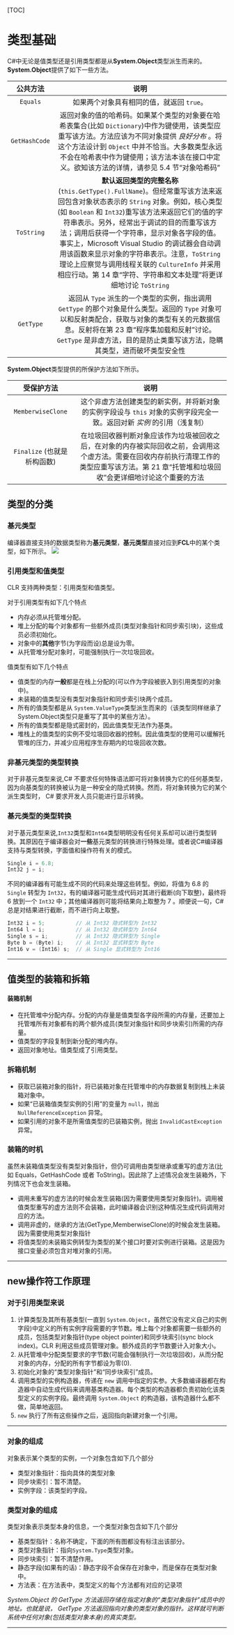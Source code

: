[TOC]
# 类型基础
C#中无论是值类型还是引用类型都是从**System.Object**类型派生而来的。**System.Object**提供了如下一些方法。

|   公共方法    |                             说明                             |
| :-----------: | :----------------------------------------------------------: |
|   `Equals`    |          如果两个对象具有相同的值，就返回 `true`。           |
| `GetHashCode` | 返回对象的值的哈希码。如果某个类型的对象要在哈希表集合(比如 `Dictionary`)中作为键使用，该类型应重写该方法。方法应该为不同对象提供 *良好分布* 。将这个方法设计到 `Object` 中并不恰当。大多数类型永远不会在哈希表中作为键使用；该方法本该在接口中定义。欲知该方法的详情，请参见 5.4 节“对象哈希码” |
|  `ToString`   | **默认返回类型的完整名称**(`this.GetType().FullName`)。但经常重写该方法来返回包含对象状态表示的 `String` 对象。例如，核心类型(如 `Boolean` 和 `Int32`)重写该方法来返回它们的值的字符串表示。另外，经常出于调试的目的而重写该方法；调用后获得一个字符串，显示对象各字段的值。事实上，Microsoft Visual Studio 的调试器会自动调用该函数来显示对象的字符串表示。注意，`ToString` 理论上应察觉与调用线程关联的 `CultureInfo` 并采用相应行动。第 14 章“字符、字符串和文本处理”将更详细地讨论 `ToString` |
|   `GetType`   | 返回从 `Type` 派生的一个类型的实例，指出调用 `GetType` 的那个对象是什么类型。返回的 `Type` 对象可以和反射类配合，获取与对象的类型有关的元数据信息。反射将在第 23 章“程序集加载和反射”讨论。 `GetType` 是非虚方法，目的是防止类重写该方法，隐瞒其类型，进而破坏类型安全性 |

**System.Object**类型提供的所保护方法如下所示。

|    受保护方法     |                             说明                             |
| :---------------: | :----------------------------------------------------------: |
| `MemberwiseClone` | 这个非虚方法创建类型的新实例，并将新对象的实例字段设与 `this` 对象的实例字段完全一致。返回对新 *实例* 的引用（浅复制） |
|    `Finalize` (也就是析构函数)    | 在垃圾回收器判断对象应该作为垃圾被回收之后，在对象的内存被实际回收之前，会调用这个虚方法。需要在回收内存前执行清理工作的类型应重写该方法。第 21 章“托管堆和垃圾回收”会更详细地讨论这个重要的方法 |


## 类型的分类

### 基元类型
编译器直接支持的数据类型称为**基元类型**，**基元类型**直接对应到**FCL**中的某个类型，如下所示。
![](pic/基元类型1.png)


### 引用类型和值类型
CLR 支持两种类型：引用类型和值类型。

对于引用类型有如下几个特点
- 内存必须从托管堆分配。
- 堆上分配的每个对象都有一些额外成员(类型对象指针和同步索引块)，这些成员必须初始化。
- 对象中的**其他**字节(为字段而设)总是设为零。
- 从托管堆分配对象时，可能强制执行一次垃圾回收。


值类型有如下几个特点
- 值类型的内存**一般**都是在栈上分配的(可以作为字段被嵌入到引用类型的对象中)。
- 未装箱的值类型没有类型对象指针和同步索引块两个成员。
- 所有的值类型都是从 `System.ValueType`类型派生而来的（该类型同样继承了System.Object类型只是重写了其中的某些方法）。
- 所有的值类型都是隐式密封的，因此值类型无法作为基类。
- 堆栈上的值类型的实例不受垃圾回收器的控制。因此值类型的使用可以缓解托管堆的压力，并减少应用程序生存期内的垃圾回收次数。


### 非基元类型的类型转换
对于非基元类型来说,C# 不要求任何特殊语法即可将对象转换为它的任何基类型，因为向基类型的转换被认为是一种安全的隐式转换。然而，将对象转换为它的某个派生类型时， C# 要求开发人员只能进行显示转换。


### 基元类型的类型转换
对于基元类型来说,`Int32`类型和`Int64`类型明明没有任何关系却可以进行类型转换。其原因在于编译器会对**一些**基元类型的转换进行特殊处理。或者说C#编译器支持与类型转换，字面值和操作符有关的模式。
```C#
Single i = 6.8;
Int32 j = i;
```
不同的编译器有可能生成不同的代码来处理这些转型。例如，将值为 6.8 的 `Single` 转型为 `Int32`，有的编译器可能生成代码对其进行截断(向下取整)，最终将 6 放到一个 `Int32` 中；其他编译器则可能将结果向上取整为 7 。顺便说一句，C# 总是对结果进行截断，而不进行向上取整。

```C#
Int32 i = 5;          // 从 Int32 隐式转型为 Int32
Int64 l = i;          // 从 Int32 隐式转型为 Int64
Single s = i;         // 从 Int32 隐式转型为 Single
Byte b = (Byte) i;    // 从 Int32 显式转型为 Byte
Int16 v = (Int16) s;  // 从 Single 显式转型为 Int16
```

-------------------


## 值类型的装箱和拆箱

#### 装箱机制
- 在托管堆中分配内存。分配的内存量是值类型各字段所需的内存量，还要加上托管堆所有对象都有的两个额外成员(类型对象指针和同步块索引)所需的内存量。
- 值类型的字段复制到新分配的堆内存。
- 返回对象地址。值类型成了引用类型。

### 拆箱机制

- 获取已装箱对象的指针，将已装箱对象在托管堆中的内存数据复制到栈上未装箱对象中。
- 如果“已装箱值类型实例的引用”的变量为 `null`，抛出 `NullReferenceException` 异常。
- 如果引用的对象不是所需值类型的已装箱实例，抛出 `InvalidCastException` 异常。


### 装箱的时机
虽然未装箱值类型没有类型对象指针，但仍可调用由类型继承或重写的虚方法(比如 Equals，GetHashCode 或者 ToString)。因此除了上述情况会发生装箱外，下列情况下也会发生装箱。
- 调用未重写的虚方法的时候会发生装箱(因为需要使用类型对象指针)。调用被值类型重写的虚方法则不会装箱，此时编译器会识别这种情况生成代码调用对应的方法。
- 调用非虚的，继承的方法(GetType,MemberwiseClone)的时候会发生装箱。因为需要使用类型对象指针
- 将值类型的未装箱实例转型为类型的某个接口时要对实例进行装箱。这是因为接口变量必须包含对堆对象的引用。

-----------------


## new操作符工作原理

### 对于引用类型来说
1. 计算类型及其所有基类型(一直到 `System.Object`，虽然它没有定义自己的实例字段)中定义的所有实例字段需要的字节数。堆上每个对象都需要一些额外的成员，包括类型对象指针(type object pointer)和同步块索引(sync block index)。CLR 利用这些成员管理对象。额外成员的字节数要计入对象大小。
2. 从托管堆中分配类型要求的字节数(可能会强制执行一次垃圾回收)，从而分配对象的内存，分配的所有字节都设为零(0).
3. 初始化对象的“类型对象指针”和“同步块索引”成员。
4. 调用类型的实例构造器，传递在 `new` 调用中指定的实参。大多数编译器都在构造器中自动生成代码来调用基类构造器。每个类型的构造器都负责初始化该类型定义的实例字段。最终调用 `System.Object` 的构造器，该构造器什么都不做，简单地返回。
5. `new` 执行了所有这些操作之后，返回指向新建对象一个引用。



-----------------

### 对象的组成
对象表示某个类型的实例，一个对象包含如下几个部分
- 类型对象指针：指向具体的类型对象
- 同步块索引：暂不清楚。
- 实例字段：该类型的字段。

### 类型对象的组成
类型对象表示类型本身的信息，一个类型对象包含如下几个部分
- 基类型指针：名称不确定，下面的所有图都没有标注出该部分。
- 类型对象指针：指向`System.Type`类型对象。
- 同步块索引：暂不清楚作用。
- 静态字段(如果有的话)：静态字段不会保存在对象中，而是保存在类型对象中。
- 方法表：在方法表中，类型定义的每个方法都有对应的记录项



*System.Object 的 GetType 方法返回存储在指定对象的“类型对象指针”成员中的地址。也就是说， GetType 方法返回指向对象的类型对象的指针。这样就可判断系统中任何对象(包括类型对象本身)的真实类型。*


----------------------